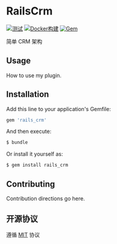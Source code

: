# RailsCrm

[![测试](https://github.com/work-design/rails_crm/actions/workflows/test.yml/badge.svg)](https://github.com/work-design/rails_crm/actions/workflows/test.yml)
[![Docker构建](https://github.com/work-design/rails_crm/actions/workflows/cd.yml/badge.svg)](https://github.com/work-design/rails_crm/actions/workflows/cd.yml)
[![Gem](https://github.com/work-design/rails_crm/actions/workflows/gempush.yml/badge.svg)](https://github.com/work-design/rails_crm/actions/workflows/gempush.yml)

简单 CRM 架构

## Usage
How to use my plugin.

## Installation
Add this line to your application's Gemfile:

```ruby
gem 'rails_crm'
```

And then execute:
```bash
$ bundle
```

Or install it yourself as:
```bash
$ gem install rails_crm
```

## Contributing
Contribution directions go here.

## 开源协议
遵循 [MIT](https://opensource.org/licenses/MIT) 协议

